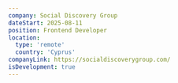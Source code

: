 ```yaml
---
company: Social Discovery Group
dateStart: 2025-08-11
position: Frontend Developer
location:
  type: 'remote'
  country: 'Cyprus'
companyLink: https://socialdiscoverygroup.com/
isDevelopment: true
---
```

